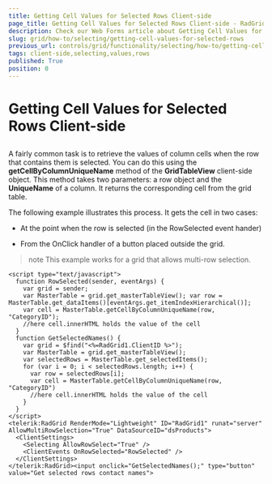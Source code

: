```yaml
---
title: Getting Cell Values for Selected Rows Client-side
page_title: Getting Cell Values for Selected Rows Client-side - RadGrid
description: Check our Web Forms article about Getting Cell Values for Selected Rows Client-side.
slug: grid/how-to/selecting/getting-cell-values-for-selected-rows
previous_url: controls/grid/functionality/selecting/how-to/getting-cell-values-for-selected-rows
tags: client-side,selecting,values,rows
published: True
position: 0
---
```


# Getting Cell Values for Selected Rows Client-side



##

A fairly common task is to retrieve the values of column cells when the row that contains them is selected. You can do this using the **getCellByColumnUniqueName** method of the **GridTableView** client-side object. This method takes two parameters: a row object and the **UniqueName** of a column. It returns the corresponding cell from the grid table.

The following example illustrates this process. It gets the cell in two cases:

* At the point when the row is selected (in the RowSelected event hander)

* From the OnClick handler of a button placed outside the grid.


>note This example works for a grid that allows multi-row selection.
>

````ASP.NET
<script type="text/javascript">
  function RowSelected(sender, eventArgs) {
    var grid = sender;
    var MasterTable = grid.get_masterTableView(); var row = MasterTable.get_dataItems()[eventArgs.get_itemIndexHierarchical()];
    var cell = MasterTable.getCellByColumnUniqueName(row, "CategoryID");
    //here cell.innerHTML holds the value of the cell  
  }
  function GetSelectedNames() {
    var grid = $find("<%=RadGrid1.ClientID %>");
    var MasterTable = grid.get_masterTableView();
    var selectedRows = MasterTable.get_selectedItems();
    for (var i = 0; i < selectedRows.length; i++) {
      var row = selectedRows[i];
      var cell = MasterTable.getCellByColumnUniqueName(row, "CategoryID")
      //here cell.innerHTML holds the value of the cell    
    }
  }
</script>
<telerik:RadGrid RenderMode="Lightweight" ID="RadGrid1" runat="server" AllowMultiRowSelection="True" DataSourceID="dsProducts">
  <ClientSettings>
    <Selecting AllowRowSelect="True" />
    <ClientEvents OnRowSelected="RowSelected" />
  </ClientSettings>
</telerik:RadGrid><input onclick="GetSelectedNames();" type="button" value="Get selected rows contact names">
````



